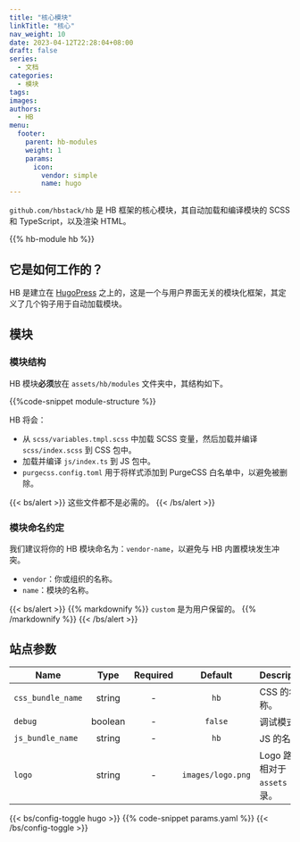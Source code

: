 ```yaml
---
title: "核心模块"
linkTitle: "核心"
nav_weight: 10
date: 2023-04-12T22:28:04+08:00
draft: false
series:
  - 文档
categories:
  - 模块
tags:
images:
authors:
  - HB
menu:
  footer:
    parent: hb-modules
    weight: 1
    params:
      icon:
        vendor: simple
        name: hugo
---
```


`github.com/hbstack/hb` 是 HB 框架的核心模块，其自动加载和编译模块的 SCSS 和 TypeScript，以及渲染 HTML。

<!--more-->

{{% hb-module hb %}}

## 它是如何工作的？

HB 是建立在 [HugoPress](https://hugomods.com/en/docs/hugopress/) 之上的，这是一个与用户界面无关的模块化框架，其定义了几个钩子用于自动加载模块。

## 模块

### 模块结构

HB 模块**必须**放在 `assets/hb/modules` 文件夹中，其结构如下。

{{%code-snippet module-structure %}}

HB 将会：

- 从 `scss/variables.tmpl.scss` 中加载 SCSS 变量，然后加载并编译 `scss/index.scss` 到 CSS 包中。
- 加载并编译 `js/index.ts` 到 JS 包中。
- `purgecss.config.toml` 用于将样式添加到 PurgeCSS 白名单中，以避免被删除。

{{< bs/alert >}}
这些文件都不是必需的。
{{< /bs/alert >}}

### 模块命名约定

我们建议将你的 HB 模块命名为：`vendor-name`，以避免与 HB 内置模块发生冲突。

- `vendor`：你或组织的名称。
- `name`：模块的名称。

{{< bs/alert >}}
{{% markdownify %}}
`custom` 是为用户保留的。
{{% /markdownify %}}
{{< /bs/alert >}}

## 站点参数

| Name              |  Type   | Required |      Default      | Description                       |
| ----------------- | :-----: | :------: | :---------------: | --------------------------------- |
| `css_bundle_name` | string  |    -     |       `hb`        | CSS 的名称。                      |
| `debug`           | boolean |    -     |      `false`      | 调试模式。                        |
| `js_bundle_name`  | string  |    -     |       `hb`        | JS 的名称。                       |
| `logo`            | string  |    -     | `images/logo.png` | Logo 路径，相对于 `assets` 目录。 |

{{< bs/config-toggle hugo >}}
{{% code-snippet params.yaml %}}
{{< /bs/config-toggle >}}
